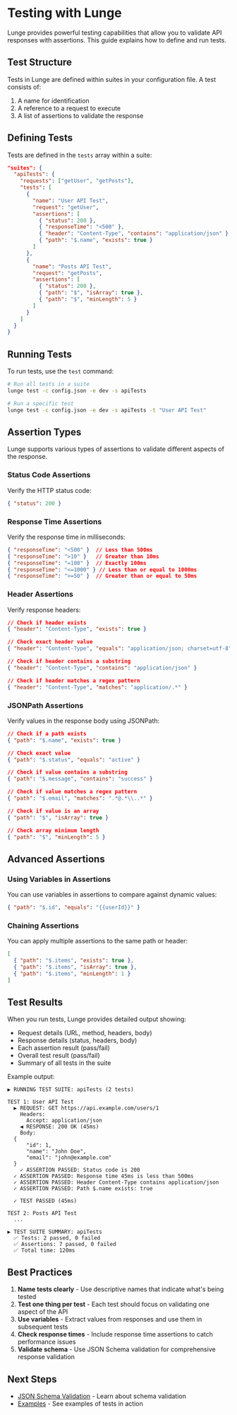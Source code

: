 # Testing with Lunge

Lunge provides powerful testing capabilities that allow you to validate API responses with assertions. This guide explains how to define and run tests.

## Test Structure

Tests in Lunge are defined within suites in your configuration file. A test consists of:

1. A name for identification
2. A reference to a request to execute
3. A list of assertions to validate the response

## Defining Tests

Tests are defined in the `tests` array within a suite:

```json
"suites": {
  "apiTests": {
    "requests": ["getUser", "getPosts"],
    "tests": [
      {
        "name": "User API Test",
        "request": "getUser",
        "assertions": [
          { "status": 200 },
          { "responseTime": "<500" },
          { "header": "Content-Type", "contains": "application/json" },
          { "path": "$.name", "exists": true }
        ]
      },
      {
        "name": "Posts API Test",
        "request": "getPosts",
        "assertions": [
          { "status": 200 },
          { "path": "$", "isArray": true },
          { "path": "$", "minLength": 5 }
        ]
      }
    ]
  }
}
```

## Running Tests

To run tests, use the `test` command:

```bash
# Run all tests in a suite
lunge test -c config.json -e dev -s apiTests

# Run a specific test
lunge test -c config.json -e dev -s apiTests -t "User API Test"
```

## Assertion Types

Lunge supports various types of assertions to validate different aspects of the response.

### Status Code Assertions

Verify the HTTP status code:

```json
{ "status": 200 }
```

### Response Time Assertions

Verify the response time in milliseconds:

```json
{ "responseTime": "<500" }  // Less than 500ms
{ "responseTime": ">10" }   // Greater than 10ms
{ "responseTime": "=100" }  // Exactly 100ms
{ "responseTime": "<=1000" } // Less than or equal to 1000ms
{ "responseTime": ">=50" }  // Greater than or equal to 50ms
```

### Header Assertions

Verify response headers:

```json
// Check if header exists
{ "header": "Content-Type", "exists": true }

// Check exact header value
{ "header": "Content-Type", "equals": "application/json; charset=utf-8" }

// Check if header contains a substring
{ "header": "Content-Type", "contains": "application/json" }

// Check if header matches a regex pattern
{ "header": "Content-Type", "matches": "application/.*" }
```

### JSONPath Assertions

Verify values in the response body using JSONPath:

```json
// Check if a path exists
{ "path": "$.name", "exists": true }

// Check exact value
{ "path": "$.status", "equals": "active" }

// Check if value contains a substring
{ "path": "$.message", "contains": "success" }

// Check if value matches a regex pattern
{ "path": "$.email", "matches": ".*@.*\\..*" }

// Check if value is an array
{ "path": "$", "isArray": true }

// Check array minimum length
{ "path": "$", "minLength": 5 }
```

## Advanced Assertions

### Using Variables in Assertions

You can use variables in assertions to compare against dynamic values:

```json
{ "path": "$.id", "equals": "{{userId}}" }
```

### Chaining Assertions

You can apply multiple assertions to the same path or header:

```json
[
  { "path": "$.items", "exists": true },
  { "path": "$.items", "isArray": true },
  { "path": "$.items", "minLength": 1 }
]
```

## Test Results

When you run tests, Lunge provides detailed output showing:

- Request details (URL, method, headers, body)
- Response details (status, headers, body)
- Each assertion result (pass/fail)
- Overall test result (pass/fail)
- Summary of all tests in the suite

Example output:

```
▶ RUNNING TEST SUITE: apiTests (2 tests)

TEST 1: User API Test
  ▶ REQUEST: GET https://api.example.com/users/1
    Headers:
      Accept: application/json
    ◀ RESPONSE: 200 OK (45ms)
    Body:
  {
      "id": 1,
      "name": "John Doe",
      "email": "john@example.com"
  }
    ✓ ASSERTION PASSED: Status code is 200
  ✓ ASSERTION PASSED: Response time 45ms is less than 500ms
  ✓ ASSERTION PASSED: Header Content-Type contains application/json
  ✓ ASSERTION PASSED: Path $.name exists: true

  ✓ TEST PASSED (45ms)

TEST 2: Posts API Test
  ...

▶ TEST SUITE SUMMARY: apiTests
  ✅ Tests: 2 passed, 0 failed
  ✅ Assertions: 7 passed, 0 failed
  ✅ Total time: 120ms
```

## Best Practices

1. **Name tests clearly** - Use descriptive names that indicate what's being tested
2. **Test one thing per test** - Each test should focus on validating one aspect of the API
3. **Use variables** - Extract values from responses and use them in subsequent tests
4. **Check response times** - Include response time assertions to catch performance issues
5. **Validate schema** - Use JSON Schema validation for comprehensive response validation

## Next Steps

- [JSON Schema Validation](./JSON-Schema-Validation.md) - Learn about schema validation
- [Examples](./Examples.md) - See examples of tests in action